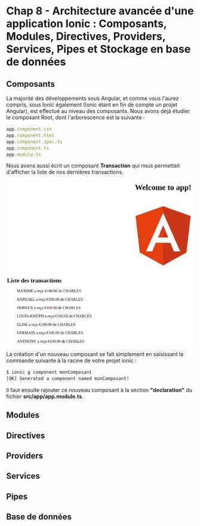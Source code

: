 # Chap 8 - Architecture avancée d'une application Ionic : Composants, Modules, Directives, Providers, Services, Pipes et Stockage en base de données

## Composants

La majorité des développements sous Angular, et comme vous l'aurez compris, sous Ionic également \(Ionic étant en fin de compte un projet Angular\), est effectué au niveau des composants. Nous avons déjà étudier le composant Root, dont l'arborescence est la suivante :

```js
app.component.css
app.component.html
app.component.spec.ts
app.component.ts
app.module.ts
```

Nous avons aussi écrit un composant **Transaction** qui nous permettait d'afficher la liste de nos dernières transactions.

![](/assets/render_appcompo.png)

La création d'un nouveau composant se fait simplement en saisissant la commande suivante à la racine de votre projet ionic :

```bash
$ ionic g component monComposant
[OK] Generated a component named monComposant!
```

Il faut ensuite rajouter ce nouveau composant à la section **"declaration"** du fichier **src/app/app.module.ts**.

## Modules

## Directives

## Providers

## Services

## Pipes

## Base de données



